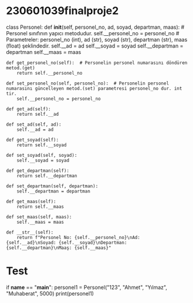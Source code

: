 # 230601039finalproje2
class Personel:
    def __init__(self, personel_no, ad, soyad, departman, maas): # Personel sınıfının yapıcı metodudur.
        self.__personel_no = personel_no     # Parametreler: personel_no (int), ad (str), soyad (str), departman (str), maas (float) şeklindedir.
        self.__ad = ad
        self.__soyad = soyad
        self.__departman = departman
        self.__maas = maas

    def get_personel_no(self):  # Personelin personel numarasını döndüren metod.(get)
        return self.__personel_no

    def set_personel_no(self, personel_no):  # Personelin personel numarasını güncelleyen metod.(set) parametresi personel_no dur. int tir.
        self.__personel_no = personel_no

    def get_ad(self): 
        return self.__ad

    def set_ad(self, ad):
        self.__ad = ad

    def get_soyad(self):
        return self.__soyad

    def set_soyad(self, soyad):
        self.__soyad = soyad

    def get_departman(self):
        return self.__departman

    def set_departman(self, departman):
        self.__departman = departman

    def get_maas(self):
        return self.__maas

    def set_maas(self, maas):
        self.__maas = maas

    def __str__(self):
        return f"Personel No: {self.__personel_no}\nAd: {self.__ad}\nSoyad: {self.__soyad}\nDepartman: {self.__departman}\nMaaş: {self.__maas}"


# Test
if __name__ == "__main__":
    personel1 = Personel("123", "Ahmet", "Yılmaz", "Muhaberat", 5000)
    print(personel1) 
